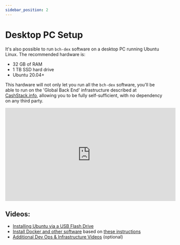 ```yaml
---
sidebar_position: 2
---
```


# Desktop PC Setup

It's also possible to run `bch-dex` software on a desktop PC running Ubuntu Linux. The recommended hardware is:
- 32 GB of RAM
- 1 TB SSD hard drive
- Ubuntu 20.04+

This hardware will not only let you run all the `bch-dex` software, you'll be able to run on the 'Global Back End' infrastructure described at [CashStack.info](https://cashstack.info), allowing you to be fully self-sufficient, with no dependency on any third party.

<iframe width="540" height="295" src="https://www.youtube.com/embed/uvk59RGype0" title="YouTube video player" frameborder="0" allow="accelerometer; autoplay; clipboard-write; encrypted-media; gyroscope; picture-in-picture" allowfullscreen></iframe>

## Videos:

- [Installing Ubuntu via a USB Flash Drive](https://youtu.be/glS3hC_fk6k)
- [Install Docker and other software](https://youtu.be/w5mpwX4vUIg) based on [these instructions](https://gist.github.com/christroutner/a39f656850dc022b60f25c9663dd1cdd)
- [Additional Dev Ops & Infrastructure Videos](https://psfoundation.cash/video/) (optional)
